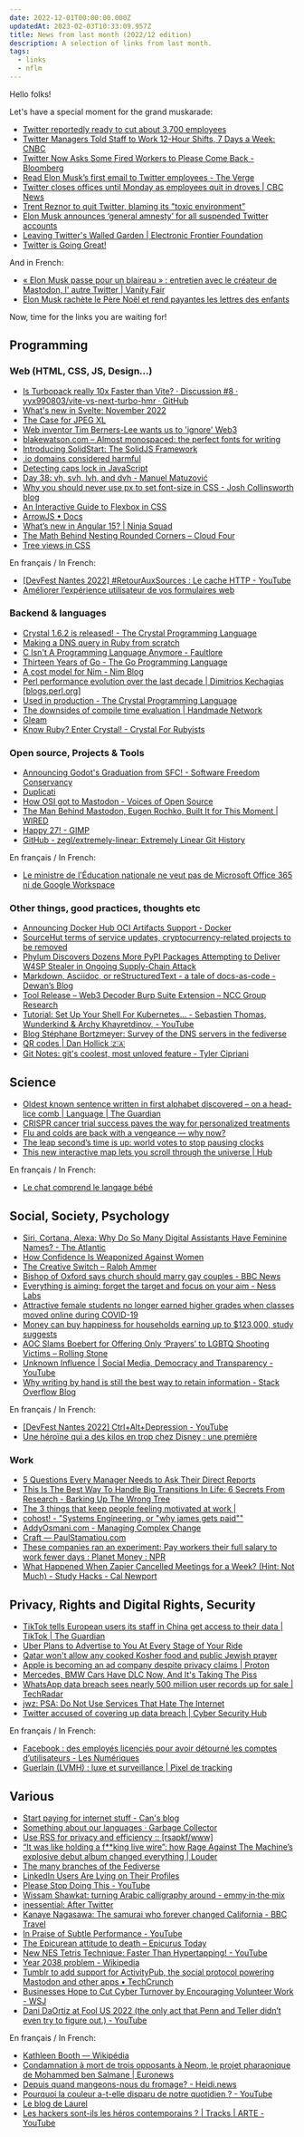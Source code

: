 ```yaml
---
date: 2022-12-01T00:00:00.000Z
updatedAt: 2023-02-03T10:33:09.957Z
title: News from last month (2022/12 edition)
description: A selection of links from last month.
tags:
  - links
  - nflm
---
```


Hello folks!

Let's have a special moment for the grand muskarade:

- [Twitter reportedly ready to cut about 3,700 employees](https://www.cnbc.com/2022/11/02/twitter-reportedly-ready-to-cut-about-3700-employees.html) <!-- TAGS: 2022-11,work -->
- [Twitter Managers Told Staff to Work 12-Hour Shifts, 7 Days a Week: CNBC](https://www.businessinsider.com/elon-musk-twitter-staff-layoffs-long-hours-shifts-work-jobs-2022-11) <!-- TAGS: 2022-11,work -->
- [Twitter Now Asks Some Fired Workers to Please Come Back - Bloomberg](https://www.bloomberg.com/news/articles/2022-11-06/twitter-now-asks-some-fired-workers-to-please-come-back) <!-- TAGS: 2022-11,work -->
- [Read Elon Musk’s first email to Twitter employees - The Verge](https://www.theverge.com/2022/11/10/23451498/elon-musk-twitter-email-employees) <!-- TAGS: 2022-11,work -->
- [Twitter closes offices until Monday as employees quit in droves | CBC News](https://www.cbc.ca/news/business/twitter-offices-closed-1.6655881) <!-- TAGS: 2022-11,work -->
- [Trent Reznor to quit Twitter, blaming its "toxic environment”](https://www.nme.com/news/music/trent-reznor-to-quit-twitter-because-its-become-such-a-toxic-environment-3352212) <!-- TAGS: 2022-11,various -->
- [Elon Musk announces ‘general amnesty’ for all suspended Twitter accounts](https://www.news.com.au/technology/online/social/elon-musk-announces-general-amnesty-for-all-suspended-twitter-accounts/news-story/bf4130bf5a1e2a57ecf835b7febc40f8) <!-- TAGS: 2022-11,various -->
- [Leaving Twitter's Walled Garden | Electronic Frontier Foundation](https://www.eff.org/deeplinks/2022/11/leaving-twitters-walled-garden) <!-- TAGS: 2022-11,dev,various -->
- [Twitter is Going Great!](https://twitterisgoinggreat.com/) <!-- TAGS: 2022-11,work -->

And in French:

- [« Elon Musk passe pour un blaireau » : entretien avec le créateur de Mastodon, l' autre Twitter | Vanity Fair](https://www.vanityfair.fr/actualites/article/elon-musk-twitter-mastodon-blaireau) <!-- TAGS: 2022-11,fr,opensource -->
- [Elon Musk rachète le Père Noël et rend payantes les lettres des enfants](https://www.legorafi.fr/2022/11/02/elon-musk-rachete-le-pere-noel-et-rend-payantes-les-lettres-des-enfants/) <!-- TAGS: 2022-11,fr,various -->

Now, time for the links you are waiting for!

## Programming

### Web (HTML, CSS, JS, Design...)

- [Is Turbopack really 10x Faster than Vite? · Discussion #8 · yyx990803/vite-vs-next-turbo-hmr · GitHub](https://github.com/yyx990803/vite-vs-next-turbo-hmr/discussions/8) <!-- TAGS: 2022-11,dev,web -->
- [What's new in Svelte: November 2022](https://svelte.dev/blog/whats-new-in-svelte-november-2022) <!-- TAGS: 2022-11,dev,web -->
- [The Case for JPEG XL](https://cloudinary.com/blog/the-case-for-jpeg-xl) <!-- TAGS: 2022-11,dev,web -->
- [Web inventor Tim Berners-Lee wants us to 'ignore' Web3](https://www.cnbc.com/2022/11/04/web-inventor-tim-berners-lee-wants-us-to-ignore-web3.html) <!-- TAGS: 2022-11,dev,web -->
- [blakewatson.com – Almost monospaced: the perfect fonts for writing](https://blakewatson.com/journal/almost-monospaced-the-perfect-fonts-for-writing/) <!-- TAGS: 2022-11,dev,web -->
- [Introducing SolidStart: The SolidJS Framework](https://www.solidjs.com/blog/introducing-solidstart) <!-- TAGS: 2022-11,dev,web -->
- [.io domains considered harmful](https://j3s.sh/thought/.io-domains-considered-harmful.html) <!-- TAGS: 2022-11,dev,web -->
- [Detecting caps lock in JavaScript](https://iamkate.com/code/caps-lock/) <!-- TAGS: 2022-11,dev,web -->
- [Day 38: vh, svh, lvh, and dvh - Manuel Matuzović](https://www.matuzo.at/blog/2022/100daysof-day38/) <!-- TAGS: 2022-11,dev,web -->
- [Why you should never use px to set font-size in CSS - Josh Collinsworth blog](https://joshcollinsworth.com/blog/never-use-px-for-font-size) <!-- TAGS: 2022-11,dev,web -->
- [An Interactive Guide to Flexbox in CSS](https://www.joshwcomeau.com/css/interactive-guide-to-flexbox/) <!-- TAGS: 2022-11,dev,web -->
- [ArrowJS • Docs](https://www.arrow-js.com/) <!-- TAGS: 2022-11,dev,web -->
- [What’s new in Angular 15? | Ninja Squad](https://blog.ninja-squad.com/2022/11/16/what-is-new-angular-15.0/) <!-- TAGS: 2022-11,dev,web -->
- [The Math Behind Nesting Rounded Corners – Cloud Four](https://cloudfour.com/thinks/the-math-behind-nesting-rounded-corners/) <!-- TAGS: 2022-11,dev,web -->
- [Tree views in CSS](https://iamkate.com/code/tree-views/) <!-- TAGS: 2022-11,dev,web -->

En français / In French:

- [[DevFest Nantes 2022] #RetourAuxSources : Le cache HTTP - YouTube](https://www.youtube.com/watch?v=xtpaQ8_mmKM) <!-- TAGS: 2022-11,dev,fr,web -->
- [Améliorer l’expérience utilisateur de vos formulaires web](https://www.creativejuiz.fr/blog/evenements/ameliorer-lexperience-utilisateur-de-vos-formulaires-web) <!-- TAGS: 2022-11,dev,fr,web -->

### Backend & languages

- [Crystal 1.6.2 is released! - The Crystal Programming Language](https://crystal-lang.org/2022/11/03/1.6.2-released.html) <!-- TAGS: 2022-11,backend,dev -->
- [Making a DNS query in Ruby from scratch](https://jvns.ca/blog/2022/11/06/making-a-dns-query-in-ruby-from-scratch/) <!-- TAGS: 2022-11,backend,dev -->
- [C Isn't A Programming Language Anymore - Faultlore](https://faultlore.com/blah/c-isnt-a-language/) <!-- TAGS: 2022-11,backend,dev -->
- [Thirteen Years of Go - The Go Programming Language](https://go.dev/blog/13years) <!-- TAGS: 2022-11,backend,dev -->
- [A cost model for Nim - Nim Blog](https://nim-lang.org/blog/2022/11/11/a-cost-model-for-nim.html) <!-- TAGS: 2022-11,backend,dev,nim -->
- [Perl performance evolution over the last decade | Dimitrios Kechagias [blogs.perl.org]](https://blogs.perl.org/users/dimitrios_kechagias/2022/11/perl-performance-evolution-over-the-last-decade.html) <!-- TAGS: 2022-11,backend,dev -->
- [Used in production - The Crystal Programming Language](https://crystal-lang.org/used_in_prod/) <!-- TAGS: 2022-11,backend,dev -->
- [The downsides of compile time evaluation | Handmade Network](https://c3.handmade.network/blog/p/8590-the_downsides_of_compile_time_evaluation) <!-- TAGS: 2022-11,backend,dev -->
- [Gleam](https://gleam.run/) <!-- TAGS: 2022-11,backend,dev -->
- [Know Ruby? Enter Crystal! - Crystal For Rubyists](https://www.crystalforrubyists.com/) <!-- TAGS: 2022-11,backend,dev -->

### Open source, Projects & Tools

- [Announcing Godot's Graduation from SFC! - Software Freedom Conservancy](https://sfconservancy.org/news/2022/nov/01/godot-graduates/) <!-- TAGS: 2022-11,opensource -->
- [Duplicati](https://www.duplicati.com/) <!-- TAGS: 2022-11,opensource -->
- [How OSI got to Mastodon - Voices of Open Source](https://blog.opensource.org/how-osi-got-to-mastodon/) <!-- TAGS: 2022-11,opensource -->
- [The Man Behind Mastodon, Eugen Rochko, Built It for This Moment | WIRED](https://www.wired.com/story/the-man-behind-mastodon-eugen-rochko-built-it-for-this-moment/) <!-- TAGS: 2022-11,opensource -->
- [Happy 27! - GIMP](https://www.gimp.org/news/2022/11/21/gimp-27-birthday/) <!-- TAGS: 2022-11,opensource -->
- [GitHub - zegl/extremely-linear: Extremely Linear Git History](https://github.com/zegl/extremely-linear) <!-- TAGS: 2022-11,opensource -->

En français / In French:

- [Le ministre de l'Éducation nationale ne veut pas de Microsoft Office 365 ni de Google Workspace](https://siecledigital.fr/2022/11/17/le-ministre-de-leducation-nationale-ne-veut-pas-de-microsoft-office-365-ni-de-google-workspace/) <!-- TAGS: 2022-11,fr,opensource -->

### Other things, good practices, thoughts etc

- [Announcing Docker Hub OCI Artifacts Support - Docker](https://www.docker.com/blog/announcing-docker-hub-oci-artifacts-support/) <!-- TAGS: 2022-11,dev,various -->
- [SourceHut terms of service updates, cryptocurrency-related projects to be removed](https://sourcehut.org/blog/2022-10-31-tos-update-cryptocurrency/) <!-- TAGS: 2022-11,dev,various -->
- [Phylum Discovers Dozens More PyPI Packages Attempting to Deliver W4SP Stealer in Ongoing Supply-Chain Attack](https://blog.phylum.io/phylum-discovers-dozens-more-pypi-packages-attempting-to-deliver-w4sp-stealer-in-ongoing-supply-chain-attack) <!-- TAGS: 2022-11,dev,various -->
- [Markdown, Asciidoc, or reStructuredText - a tale of docs-as-code - Dewan’s Blog](https://www.dewanahmed.com/markdown-asciidoc-restructuredtext/) <!-- TAGS: 2022-11,dev,various -->
- [Tool Release – Web3 Decoder Burp Suite Extension – NCC Group Research](https://research.nccgroup.com/2022/11/10/tool-release-web3-decoder-burp-suite-extension/) <!-- TAGS: 2022-11,dev,various -->
- [Tutorial: Set Up Your Shell For Kubernetes... - Sebastien Thomas, Wunderkind & Archy Khayretdinov, - YouTube](https://www.youtube.com/watch?v=TKYAEjNg4Hw) <!-- TAGS: 2022-11,dev,various -->
- [Blog Stéphane Bortzmeyer: Survey of the DNS servers in the fediverse](https://www.bortzmeyer.org/nameservers-fediverse.html) <!-- TAGS: 2022-11,dev,various -->
- [QR codes | Dan Hollick 🇿🇦](https://typefully.com/DanHollick/qr-codes-T7tLlNi) <!-- TAGS: 2022-11,dev,various -->
- [Git Notes: git's coolest, most unloved­ feature - Tyler Cipriani](https://tylercipriani.com/blog/2022/11/19/git-notes-gits-coolest-most-unloved-feature/) <!-- TAGS: 2022-11,dev,various -->

## Science

- [Oldest known sentence written in first alphabet discovered – on a head-lice comb | Language | The Guardian](https://www.theguardian.com/science/2022/nov/09/oldest-known-written-sentence-discovered-on-a-head-lice-comb) <!-- TAGS: 2022-11,science -->
- [CRISPR cancer trial success paves the way for personalized treatments](https://www.nature.com/articles/d41586-022-03676-7) <!-- TAGS: 2022-11,science -->
- [Flu and colds are back with a vengeance — why now?](https://www.nature.com/articles/d41586-022-03666-9) <!-- TAGS: 2022-11,science -->
- [The leap second’s time is up: world votes to stop pausing clocks](https://www.nature.com/articles/d41586-022-03783-5) <!-- TAGS: 2022-11,science -->
- [This new interactive map lets you scroll through the universe | Hub](https://hub.jhu.edu/2022/11/17/interactive-universe-map/) <!-- TAGS: 2022-11,science -->

En français / In French:

- [Le chat comprend le langage bébé](https://www.francetvinfo.fr/replay-radio/le-billet-vert/le-chat-comprend-le-langage-bebe_5421598.html) <!-- TAGS: 2022-11,fr,science -->

## Social, Society, Psychology

- [Siri, Cortana, Alexa: Why Do So Many Digital Assistants Have Feminine Names? - The Atlantic](https://www.theatlantic.com/technology/archive/2016/03/why-do-so-many-digital-assistants-have-feminine-names/475884/) <!-- TAGS: 2022-11,social -->
- [How Confidence Is Weaponized Against Women](https://hbr.org/2022/10/how-confidence-is-weaponized-against-women) <!-- TAGS: 2022-11,social -->
- [The Creative Switch – Ralph Ammer](https://ralphammer.com/the-creative-switch/) <!-- TAGS: 2022-11,social -->
- [Bishop of Oxford says church should marry gay couples - BBC News](https://www.bbc.com/news/uk-england-oxfordshire-63502725) <!-- TAGS: 2022-11,social -->
- [Everything is aiming: forget the target and focus on your aim - Ness Labs](https://nesslabs.com/everything-is-aiming) <!-- TAGS: 2022-11,social -->
- [Attractive female students no longer earned higher grades when classes moved online during COVID-19](https://www.psypost.org/2022/11/attractive-female-students-no-longer-earned-higher-grades-when-classes-moved-online-during-covid-19-64251) <!-- TAGS: 2022-11,social -->
- [Money can buy happiness for households earning up to $123,000, study suggests](https://www.nbcnews.com/health/health-news/can-money-buy-happiness-study-rcna56281) <!-- TAGS: 2022-11,social -->
- [AOC Slams Boebert for Offering Only ‘Prayers’ to LGBTQ Shooting Victims – Rolling Stone](https://www.rollingstone.com/politics/politics-news/aoc-lauren-boebert-prayers-lgbtq-club-shooting-1234633966/) <!-- TAGS: 2022-11,social -->
- [Unknown Influence | Social Media, Democracy and Transparency - YouTube](https://www.youtube.com/watch?v=bNRwTz6lH04) <!-- TAGS: 2022-11,social -->
- [Why writing by hand is still the best way to retain information - Stack Overflow Blog](https://stackoverflow.blog/2022/11/23/why-writing-by-hand-is-still-the-best-way-to-retain-information/) <!-- TAGS: 2022-11,social -->

En français / In French:

- [[DevFest Nantes 2022] Ctrl+Alt+Depression - YouTube](https://www.youtube.com/watch?v=MN3D0uLEERU) <!-- TAGS: 2022-11,fr,social -->
- [Une héroïne qui a des kilos en trop chez Disney : une première](https://www.radiofrance.fr/franceinter/podcasts/en-marge/pas-son-genre-dans-le-monde-du-mardi-01-novembre-2022-8471420) <!-- TAGS: 2022-11,fr,social -->

### Work

- [5 Questions Every Manager Needs to Ask Their Direct Reports](https://hbr.org/2022/01/5-questions-every-manager-needs-to-ask-their-direct-reports) <!-- TAGS: 2022-11,work -->
- [This Is The Best Way To Handle Big Transitions In Life: 6 Secrets From Research - Barking Up The Wrong Tree](https://bakadesuyo.com/2022/09/career/) <!-- TAGS: 2022-11,work -->
- [The 3 things that keep people feeling motivated at work |](https://ideas.ted.com/3-things-that-keep-people-feeling-motivated-at-work/) <!-- TAGS: 2022-11,work -->
- [cohost! - "Systems Engineering, or "why james gets paid""](https://cohost.org/jamesmunns/post/167078-systems-engineering) <!-- TAGS: 2022-11,work -->
- [AddyOsmani.com - Managing Complex Change](https://addyosmani.com/blog/managing-complex-change/) <!-- TAGS: 2022-11,work -->
- [Craft — PaulStamatiou.com](https://paulstamatiou.com/craft/) <!-- TAGS: 2022-11,work -->
- [These companies ran an experiment: Pay workers their full salary to work fewer days : Planet Money : NPR](https://www.npr.org/sections/money/2022/11/15/1136039542/these-companies-ran-an-experiment-pay-workers-their-full-salary-to-work-fewer-da) <!-- TAGS: 2022-11,work -->
- [What Happened When Zapier Cancelled Meetings for a Week? (Hint: Not Much) - Study Hacks - Cal Newport](https://www.calnewport.com/blog/2022/11/21/what-happened-when-zapier-cancelled-meetings-for-a-week-hint-not-much/) <!-- TAGS: 2022-11,work -->

## Privacy, Rights and Digital Rights, Security

- [TikTok tells European users its staff in China get access to their data | TikTok | The Guardian](https://www.theguardian.com/technology/2022/nov/02/tiktok-tells-european-users-its-staff-in-china-get-access-to-their-data) <!-- TAGS: 2022-11,privacy,rights -->
- [Uber Plans to Advertise to You At Every Stage of Your Ride](https://gizmodo.com/uber-ads-ride-share-uber-eats-1849678092) <!-- TAGS: 2022-11,rights -->
- [Qatar won't allow any cooked Kosher food and public Jewish prayer](https://www.jpost.com/international/article-722891) <!-- TAGS: 2022-11,rights -->
- [Apple is becoming an ad company despite privacy claims | Proton](https://proton.me/blog/apple-ad-company) <!-- TAGS: 2022-11,rights -->
- [Mercedes, BMW Cars Have DLC Now, And It's Taking The Piss](https://kotaku.com/mercedes-bmw-car-dlc-subscription-unlock-video-games-1849818834) <!-- TAGS: 2022-11,rights -->
- [WhatsApp data breach sees nearly 500 million user records up for sale | TechRadar](https://www.techradar.com/news/whatsapp-data-breach-sees-nearly-500-million-user-records-up-for-sale) <!-- TAGS: 2022-11,rights -->
- [jwz: PSA: Do Not Use Services That Hate The Internet](https://www.jwz.org/blog/2022/11/psa-do-not-use-services-that-hate-the-internet/) <!-- TAGS: 2022-11,rights -->
- [Twitter accused of covering up data breach | Cyber Security Hub](https://www.cshub.com/attacks/news/iotw-twitter-accused-of-covering-up-data-breach-that-affects-millions) <!-- TAGS: 2022-11,rights -->

En français / In French:

- [Facebook : des employés licenciés pour avoir détourné les comptes d’utilisateurs - Les Numériques](https://www.lesnumeriques.com/pro/facebook-des-employes-licencies-pour-avoir-detourne-les-comptes-d-utilisateurs-n196729.html) <!-- TAGS: 2022-11,fr,rights -->
- [Guerlain (LVMH) : luxe et surveillance | Pixel de tracking](https://www.pixeldetracking.com/fr/votre-email-comme-vecteur-de-surveillance-ultime-illustration-avec-guerlain) <!-- TAGS: 2022-11,fr,rights -->

## Various

- [Start paying for internet stuff - Can's blog](https://canolcer.com/post/pay-for-internet-stuff/) <!-- TAGS: 2022-11,various -->
- [Something about our languages · Garbage Collector](https://blog.zedas.fr/posts/something-about-language-nationalism/) <!-- TAGS: 2022-11,various -->
- [Use RSS for privacy and efficiency :: [rsapkf/www]](https://rsapkf.org/weblog/q2z) <!-- TAGS: 2022-11,various -->
- [“It was like holding a f\*\*king live wire”: how Rage Against The Machine’s explosive debut album changed everything | Louder](https://www.loudersound.com/features/rage-against-the-machine-debut-album-story) <!-- TAGS: 2022-11,various -->
- [The many branches of the Fediverse](https://axbom.com/fediverse/) <!-- TAGS: 2022-11,various -->
- [LinkedIn Users Are Lying on Their Profiles](https://futureparty.com/stories/LinkedIn-Users-Lying-Profiles) <!-- TAGS: 2022-11,various -->
- [Please Stop Doing This - YouTube](https://www.youtube.com/watch?v=8dBiqSy8iVQ) <!-- TAGS: 2022-11,various -->
- [Wissam Shawkat: turning Arabic calligraphy around - emmy·in·the·mix](https://emmyinthemix.com/wissam-shawkat-turning-arabic-calligraphy-around/) <!-- TAGS: 2022-11,various -->
- [inessential: After Twitter](https://inessential.com/2022/11/13/after_twitter) <!-- TAGS: 2022-11,various -->
- [Kanaye Nagasawa: The samurai who forever changed California - BBC Travel](https://www.bbc.com/travel/article/20221113-kanaye-nagasawa-the-samurai-who-forever-changed-california) <!-- TAGS: 2022-11,various -->
- [In Praise of Subtle Performance - YouTube](https://www.youtube.com/watch?v=eanvN_rNpqY) <!-- TAGS: 2022-11,various -->
- [The Epicurean attitude to death – Epicurus Today](https://epicurus.today/the-epicurean-attitude-to-death/#) <!-- TAGS: 2022-11,various -->
- [New NES Tetris Technique: Faster Than Hypertapping! - YouTube](https://www.youtube.com/watch?v=n-BZ5-Q48lE) <!-- TAGS: 2022-11,various -->
- [Year 2038 problem - Wikipedia](https://en.wikipedia.org/wiki/Year_2038_problem) <!-- TAGS: 2022-11,various -->
- [Tumblr to add support for ActivityPub, the social protocol powering Mastodon and other apps • TechCrunch](https://techcrunch.com/2022/11/21/tumblr-to-add-support-for-activitypub-the-social-protocol-powering-mastodon-and-other-apps/) <!-- TAGS: 2022-11,various -->
- [Businesses Hope to Cut Cyber Turnover by Encouraging Volunteer Work - WSJ](https://www.wsj.com/articles/businesses-hope-to-cut-cyber-turnover-by-encouraging-volunteer-work-11669229253) <!-- TAGS: 2022-11,various -->
- [Dani DaOrtiz at Fool US 2022 (the only act that Penn and Teller didn’t even try to figure out.) - YouTube](https://www.youtube.com/watch?v=5_KcQt0z-eE) <!-- TAGS: 2022-11,various -->

En français / In French:

- [Kathleen Booth — Wikipédia](https://fr.wikipedia.org/wiki/Kathleen_Booth) <!-- TAGS: 2022-11,fr,various -->
- [Condamnation à mort de trois opposants à Neom, le projet pharaonique de Mohammed ben Salmane | Euronews](https://fr.euronews.com/2022/10/13/condamnation-a-mort-de-trois-opposants-a-neom-le-projet-pharaonique-de-mohammed-ben-salman) <!-- TAGS: 2022-11,fr,various -->
- [Depuis quand mangeons-nous du fromage? - Heidi.news](https://www.heidi.news/alimentation/depuis-quand-mangeons-nous-du-fromage) <!-- TAGS: 2022-11,fr,various -->
- [Pourquoi la couleur a-t-elle disparu de notre quotidien ? - YouTube](https://www.youtube.com/watch?v=tUgceJbZ598) <!-- TAGS: 2022-11,fr,various -->
- [Le blog de Laurel](https://bloglaurel.com/post/cest-pas-faux/1798) <!-- TAGS: 2022-11,fr,various -->
- [Les hackers sont-ils les héros contemporains ? | Tracks | ARTE - YouTube](https://www.youtube.com/watch?v=c1mobJuOx9k) <!-- TAGS: 2022-11,fr,various -->
